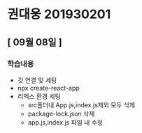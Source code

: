 # 권대웅 201930201 

## [ 09월 08일 ]
### 학습내용
 - 깃 연결 및 세팅
 - npx create-react-app 
 - 리엑스 환경 세팅 
    - src폴더내 App.js,index.js제외 모두 삭제 
    - package-lock.json 삭제
    - app.js,index.js 파일 내 수정 

 